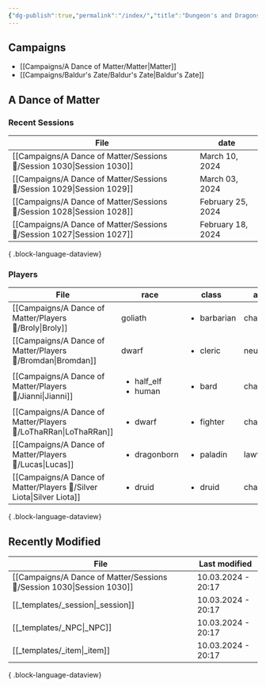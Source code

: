 ```yaml
---
{"dg-publish":true,"permalink":"/index/","title":"Dungeon's and Dragons","tags":["gardenEntry"]}
---
```


## Campaigns
- [[Campaigns/A Dance of Matter/Matter\|Matter]]
- [[Campaigns/Baldur's Zate/Baldur's Zate\|Baldur's Zate]]

## A Dance of Matter
### Recent Sessions
| File                                                                      | date              |
| ------------------------------------------------------------------------- | ----------------- |
| [[Campaigns/A Dance of Matter/Sessions 📝/Session 1030\|Session 1030]] | March 10, 2024    |
| [[Campaigns/A Dance of Matter/Sessions 📝/Session 1029\|Session 1029]] | March 03, 2024    |
| [[Campaigns/A Dance of Matter/Sessions 📝/Session 1028\|Session 1028]] | February 25, 2024 |
| [[Campaigns/A Dance of Matter/Sessions 📝/Session 1027\|Session 1027]] | February 18, 2024 |

{ .block-language-dataview}

### Players
| File                                                                     | race                                     | class                       | alignment       | level |
| ------------------------------------------------------------------------ | ---------------------------------------- | --------------------------- | --------------- | ----- |
| [[Campaigns/A Dance of Matter/Players 👤/Broly\|Broly]]               | goliath                                  | <ul><li>barbarian</li></ul> | chaotic_good    | 10    |
| [[Campaigns/A Dance of Matter/Players 👤/Bromdan\|Bromdan]]           | dwarf                                    | <ul><li>cleric</li></ul>    | neutral_good    | 10    |
| [[Campaigns/A Dance of Matter/Players 👤/Jianni\|Jianni]]             | <ul><li>half_elf</li><li>human</li></ul> | <ul><li>bard</li></ul>      | chaotic_good    | 5     |
| [[Campaigns/A Dance of Matter/Players 👤/LoThaRRan\|LoThaRRan]]       | <ul><li>dwarf</li></ul>                  | <ul><li>fighter</li></ul>   | chaotic_neutral | 10    |
| [[Campaigns/A Dance of Matter/Players 👤/Lucas\|Lucas]]               | <ul><li>dragonborn</li></ul>             | <ul><li>paladin</li></ul>   | lawful_neutral  | 10    |
| [[Campaigns/A Dance of Matter/Players 👤/Silver Liota\|Silver Liota]] | <ul><li>druid</li></ul>                  | <ul><li>druid</li></ul>     | chaotic_good    | 10    |

{ .block-language-dataview}

## Recently Modified 
| File                                                                      | Last modified      |
| ------------------------------------------------------------------------- | ------------------ |
| [[Campaigns/A Dance of Matter/Sessions 📝/Session 1030\|Session 1030]] | 10.03.2024 - 20:17 |
| [[_templates/_session\|_session]]                                      | 10.03.2024 - 20:17 |
| [[_templates/_NPC\|_NPC]]                                              | 10.03.2024 - 20:17 |
| [[_templates/_item\|_item]]                                            | 10.03.2024 - 20:17 |

{ .block-language-dataview}


